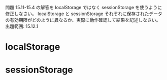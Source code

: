 問題 15.11-15.4 の解答を localStorage ではなく sessionStorage を使うように修正しなさい。
localStorage と sessionStorage それぞれに保存されたデータの有効期限がどのように異なるか、実際に動作確認して結果を記述しなさい。
出題範囲: 15.12.1

# localStorage

# sessionStorage
